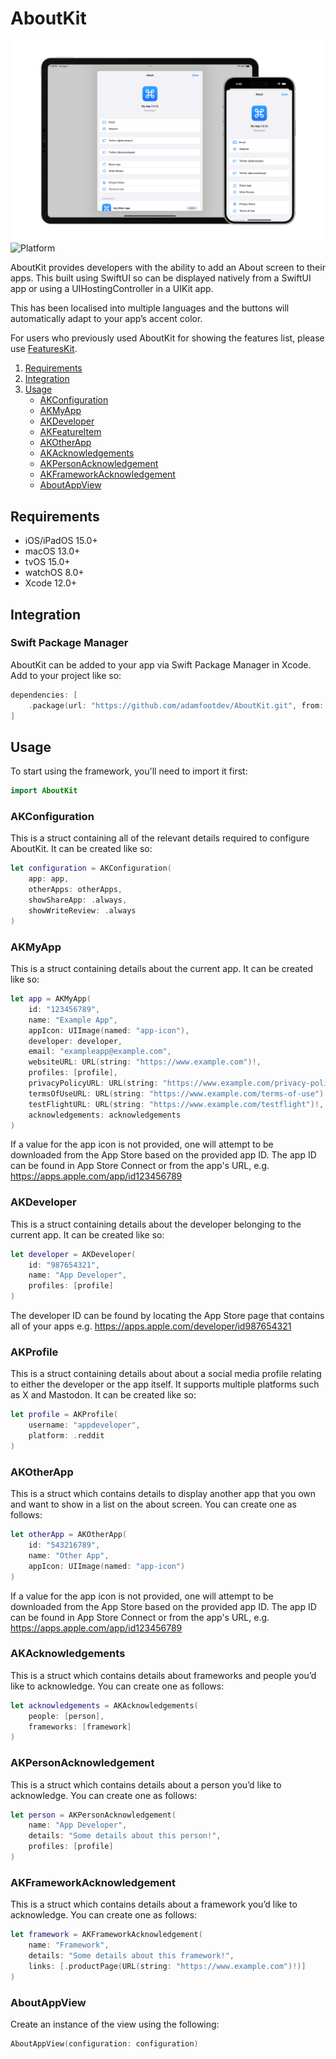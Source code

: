 # AboutKit

![Feature Graphic](https://github.com/adamfootdev/AboutKit/blob/main/Assets/feature-graphic.png?raw=true)
![Platform](https://img.shields.io/badge/platforms-iOS%2FiPadOS%2015.0%2B%20%7C%20macOS%2013.0%2B%20%7C%20tvOS%2015.0%2B%20%7C%20watchOS%208.0%2B-blue)

AboutKit provides developers with the ability to add an About screen to their apps. This built using SwiftUI so can be displayed natively from a SwiftUI app or using a UIHostingController in a UIKit app.

This has been localised into multiple languages and the buttons will automatically adapt to your appʼs accent color.

For users who previously used AboutKit for showing the features list, please use [FeaturesKit](https://github.com/adamfootdev/FeaturesKit).

1. [Requirements](#requirements)
2. [Integration](#integration)
3. [Usage](#usage)
    - [AKConfiguration](#akconfiguration)
    - [AKMyApp](#akmyapp)
    - [AKDeveloper](#akdeveloper)
    - [AKFeatureItem](#akfeatureitem)
    - [AKOtherApp](#akotherapp)
    - [AKAcknowledgements](#akacknowledgements)
    - [AKPersonAcknowledgement](#akpersonacknowledgement)
    - [AKFrameworkAcknowledgement](#akframeworkacknowledgement)
    - [AboutAppView](#aboutappview)

## Requirements

- iOS/iPadOS 15.0+
- macOS 13.0+
- tvOS 15.0+
- watchOS 8.0+
- Xcode 12.0+

## Integration

### Swift Package Manager

AboutKit can be added to your app via Swift Package Manager in Xcode. Add to your project like so:

```swift
dependencies: [
    .package(url: "https://github.com/adamfootdev/AboutKit.git", from: "3.0.0")
]
```

## Usage

To start using the framework, you'll need to import it first:

```swift
import AboutKit
```

### AKConfiguration

This is a struct containing all of the relevant details required to configure AboutKit. It can be created like so:

```swift
let configuration = AKConfiguration(
    app: app, 
    otherApps: otherApps, 
    showShareApp: .always, 
    showWriteReview: .always
)
```

### AKMyApp

This is a struct containing details about the current app. It can be created like so:

```swift
let app = AKMyApp(
    id: "123456789", 
    name: "Example App", 
    appIcon: UIImage(named: "app-icon"), 
    developer: developer, 
    email: "exampleapp@example.com", 
    websiteURL: URL(string: "https://www.example.com")!, 
    profiles: [profile], 
    privacyPolicyURL: URL(string: "https://www.example.com/privacy-policy")!, 
    termsOfUseURL: URL(string: "https://www.example.com/terms-of-use")!, 
    testFlightURL: URL(string: "https://www.example.com/testflight")!, 
    acknowledgements: acknowledgements
)
```

If a value for the app icon is not provided, one will attempt to be downloaded from the App Store based on the provided app ID. The app ID can be found in App Store Connect or from the app's URL, e.g. <https://apps.apple.com/app/id123456789>

### AKDeveloper

This is a struct containing details about the developer belonging to the current app. It can be created like so:

```swift
let developer = AKDeveloper(
    id: "987654321", 
    name: "App Developer", 
    profiles: [profile]
)
```

The developer ID can be found by locating the App Store page that contains all of your apps e.g. <https://apps.apple.com/developer/id987654321>

### AKProfile

This is a struct containing details about about a social media profile relating to either the developer or the app itself. It supports multiple platforms such as X and Mastodon. It can be created like so:

```swift
let profile = AKProfile(
    username: "appdeveloper", 
    platform: .reddit
)
```

### AKOtherApp

This is a struct which contains details to display another app that you own and want to show in a list on the about screen. You can create one as follows:

```swift
let otherApp = AKOtherApp(
    id: "543216789",
    name: "Other App",
    appIcon: UIImage(named: "app-icon")
)
```

If a value for the app icon is not provided, one will attempt to be downloaded from the App Store based on the provided app ID. The app ID can be found in App Store Connect or from the app's URL, e.g. <https://apps.apple.com/app/id123456789>

### AKAcknowledgements

This is a struct which contains details about frameworks and people youʼd like to acknowledge. You can create one as follows:

```swift
let acknowledgements = AKAcknowledgements(
    people: [person],
    frameworks: [framework]
)
```

### AKPersonAcknowledgement

This is a struct which contains details about a person youʼd like to acknowledge. You can create one as follows:

```swift
let person = AKPersonAcknowledgement(
    name: "App Developer",
    details: "Some details about this person!",
    profiles: [profile]
)
```

### AKFrameworkAcknowledgement

This is a struct which contains details about a framework youʼd like to acknowledge. You can create one as follows:

```swift
let framework = AKFrameworkAcknowledgement(
    name: "Framework",
    details: "Some details about this framework!",
    links: [.productPage(URL(string: "https://www.example.com")!)]
)
```

### AboutAppView

Create an instance of the view using the following:

```swift
AboutAppView(configuration: configuration)
```
